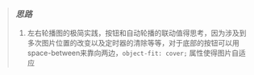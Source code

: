 > ### *思路*
>
> 1. 左右轮播图的极简实践，按钮和自动轮播的联动值得思考，因为涉及到多次图片位置的改变以及定时器的清除等等，对于底部的按钮可以用space-between来靠向两边，`object-fit: cover;` 属性使得图片自适应